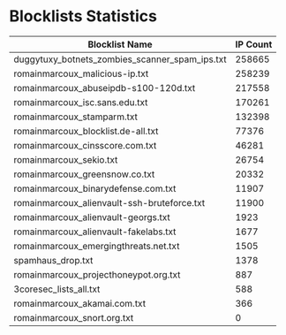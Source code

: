 # Blocklists Statistics
| Blocklist Name | IP Count |
|----|----|
| duggytuxy_botnets_zombies_scanner_spam_ips.txt | 258665 |
| romainmarcoux_malicious-ip.txt | 258239 |
| romainmarcoux_abuseipdb-s100-120d.txt | 217558 |
| romainmarcoux_isc.sans.edu.txt | 170261 |
| romainmarcoux_stamparm.txt | 132398 |
| romainmarcoux_blocklist.de-all.txt | 77376 |
| romainmarcoux_cinsscore.com.txt | 46281 |
| romainmarcoux_sekio.txt | 26754 |
| romainmarcoux_greensnow.co.txt | 20332 |
| romainmarcoux_binarydefense.com.txt | 11907 |
| romainmarcoux_alienvault-ssh-bruteforce.txt | 11900 |
| romainmarcoux_alienvault-georgs.txt | 1923 |
| romainmarcoux_alienvault-fakelabs.txt | 1677 |
| romainmarcoux_emergingthreats.net.txt | 1505 |
| spamhaus_drop.txt | 1378 |
| romainmarcoux_projecthoneypot.org.txt | 887 |
| 3coresec_lists_all.txt | 588 |
| romainmarcoux_akamai.com.txt | 366 |
| romainmarcoux_snort.org.txt | 0 |
